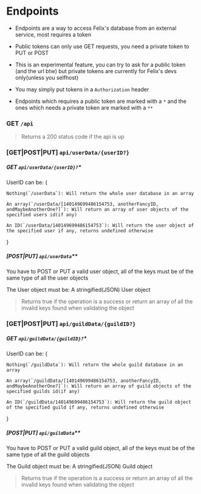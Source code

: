 # Endpoints 

* Endpoints are a way to access Felix's database from an external service, most requires a token

* Public tokens can only use GET requests, you need a private token to PUT or POST

* This is an experimental feature, you can try to ask for a public token (and the url btw) but private tokens are currently for Felix's devs only(unless you selfhost)

* You may simply put tokens in a `Authorization` header

* Endpoints which requires a public token are marked with a `*` and the ones which needs a private token are marked with a `**`

### GET `/api`

> Returns a 200 status code if the api is up

### [GET|POST|PUT] `api/userData/{userID?}`

##### GET `api/userData/{userID}?`*

UserID can be: {

    Nothing(`/userData`): Will return the whole user database in an array

    An array(`/userData/[140149699486154753, anotherFancyID, andMaybeAnotherOne?]`): Will return an array of user objects of the specified users id(if any)

    An ID(`/userData/140149699486154753`): Will return the user object of the specified user if any, returns undefined otherwise

}

##### [POST|PUT] `api/userData`**

You have to POST or PUT a valid user object, all of the keys must be of the same type of all the user objects

The User object must be: A stringified(JSON) User object

> Returns true if the operation is a success or return an array of all the invalid keys found when validating the object

### [GET|POST|PUT] `api/guildData/{guildID?}`

##### GET `api/guildData/{guildID}?`*

UserID can be: {
    
    Nothing(`/guildData`): Will return the whole guild database in an array

    An array(`/guildData/[140149699486154753, anotherFancyID, andMaybeAnotherOne?]`): Will return an array of guild objects of the specified guilds id(if any)

    An ID(`/guildData/140149699486154753`): Will return the guild object of the specified guild if any, returns undefined otherwise

}

##### [POST|PUT] `api/guildData`**

You have to POST or PUT a valid guild object, all of the keys must be of the same type of all the guild objects

The Guild object must be: A stringified(JSON) Guild object

> Returns true if the operation is a success or return an array of all the invalid keys found when validating the object